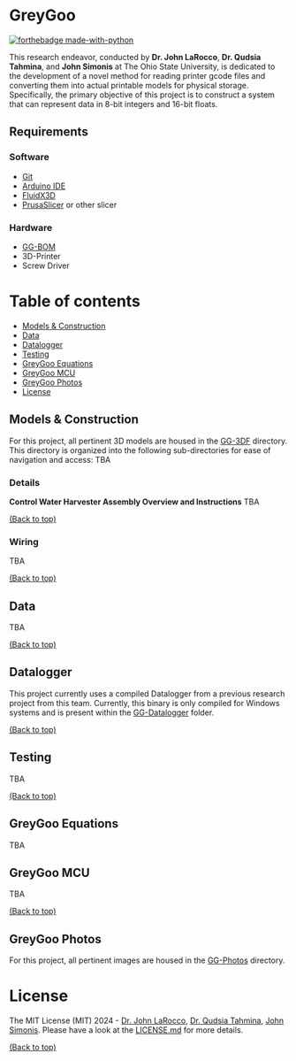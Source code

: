 # GreyGoo
[![forthebadge made-with-python](http://ForTheBadge.com/images/badges/made-with-python.svg)](https://www.python.org/)

This research endeavor, conducted by __Dr. John LaRocco__, __Dr. Qudsia Tahmina__, and __John Simonis__ at The Ohio State University, is dedicated to the development of a novel method for reading printer gcode files and converting them into actual printable models for physical storage. Specifically, the primary objective of this project is to construct a system that can represent data in 8-bit integers and 16-bit floats.

## Requirements

### Software
- [Git](https://git-scm.com/downloads)
- [Arduino IDE](https://www.arduino.cc/en/software)
- [FluidX3D](https://github.com/ProjectPhysX/FluidX3D)
- [PrusaSlicer]( https://www.prusa3d.com/en/page/prusaslicer_424/) or other slicer

### Hardware
- [GG-BOM](https://github.com/Multi-Volt/GreyGoo/tree/main/GG-BOM/)
- 3D-Printer
- Screw Driver

# Table of contents
- [Models & Construction](#models)
- [Data](#data)
- [Datalogger](#datalogger)
- [Testing](#testing)
- [GreyGoo Equations](#greygoo-equations)
- [GreyGoo MCU](#greygoo-mcu)
- [GreyGoo Photos](#greygoo-photos)
- [License](#license)

## <a id="models"></a>Models & Construction
For this project, all pertinent 3D models are housed in the [GG-3DF](https://github.com/Multi-Volt/GreyGoo/tree/main/GG-3DF) directory. This directory is organized into the following sub-directories for ease of navigation and access:
TBA

### Details
**Control Water Harvester Assembly Overview and Instructions**
TBA

[(Back to top)](#table-of-contents)

### Wiring
TBA

[(Back to top)](#table-of-contents)

## Data
TBA

[(Back to top)](#table-of-contents)

## Datalogger
This project currently uses a compiled Datalogger from a previous research project from this team. Currently, this binary is only compiled for Windows systems and is present within the [GG-Datalogger](https://github.com/Multi-Volt/GreyGoo/tree/main/GG-Datalogger) folder.

[(Back to top)](#table-of-contents)

## Testing
TBA

[(Back to top)](#table-of-contents)

## GreyGoo Equations
TBA

## GreyGoo MCU
TBA

[(Back to top)](#table-of-contents)

## GreyGoo Photos
For this project, all pertinent images are housed in the [GG-Photos](https://github.com/Multi-Volt/GreyGoo/tree/main/GG-PHOTOS) directory.

# License
The MIT License (MIT) 2024 - [Dr. John LaRocco](https://github.com/javeharron/), [Dr. Qudsia Tahmina](https://github.com/tahminaq), [John Simonis](https://github.com/Multi-Volt/). Please have a look at the [LICENSE.md](LICENSE) for more details.

[(Back to top)](#table-of-contents)
